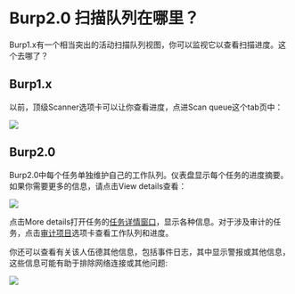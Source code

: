 # Burp2.0 扫描队列在哪里？

Burp1.x有一个相当突出的活动扫描队列视图，你可以监视它以查看扫描进度。这个去哪了？

## Burp1.x

以前，顶级Scanner选项卡可以让你查看进度，点进Scan queue这个tab页中：

![](https://portswigger.net/cms/images/25/ac/d4b31263a79c-article-screen_shot_2018-09-13_at_13.13.54.png)

## Burp2.0

Burp2.0中每个任务单独维护自己的工作队列。仪表盘显示每个任务的进度摘要。如果你需要更多的信息，请点击View details查看：

![](https://portswigger.net/cms/images/c7/1e/8d8ec8d1f44b-article-screen_shot_2018-09-20_at_11.11.53.png)

点击More details打开任务的[任务详情窗口](https://portswigger.net/burp/documentation/desktop/dashboard/task-details)，显示各种信息。对于涉及审计的任务，点击[审计项目](https://portswigger.net/burp/documentation/desktop/scanning/audit-items)选项卡查看工作队列和进度。

你还可以查看有关该人伍德其他信息，包括事件日志，其中显示警报或其他信息，这些信息可能有助于排除网络连接或其他问题:

![](https://portswigger.net/cms/images/2f/2f/fd0390d19bc3-article-screen_shot_2018-09-20_at_11.51.00.png)